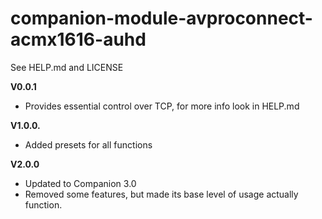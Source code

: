 # companion-module-avproconnect-acmx1616-auhd
See HELP.md and LICENSE

**V0.0.1**
* Provides essential control over TCP, for more info look in HELP.md

**V1.0.0.**
* Added presets for all functions 

**V2.0.0**
* Updated to Companion 3.0
* Removed some features, but made its base level of usage actually function.
